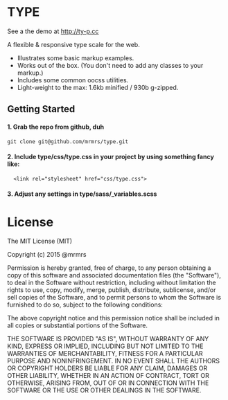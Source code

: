 # TYPE

See a the demo at http://ty-p.cc

A flexible &amp; responsive type scale for the web.

* Illustrates some basic markup examples.
* Works out of the box. (You don't need to add any classes to your markup.)
* Includes some common oocss utilities.
* Light-weight to the max: 1.6kb minified / 930b g-zipped.

## Getting Started

#### 1. Grab the repo from github, duh
```
git clone git@github.com/mrmrs/type.git
```

#### 2. Include type/css/type.css in your project by using something fancy like:
```
  <link rel="stylesheet" href="css/type.css">
```

#### 3. Adjust any settings in type/sass/_variables.scss


# License

The MIT License (MIT)

Copyright (c) 2015 @mrmrs

Permission is hereby granted, free of charge, to any person obtaining a copy
of this software and associated documentation files (the "Software"), to deal
in the Software without restriction, including without limitation the rights
to use, copy, modify, merge, publish, distribute, sublicense, and/or sell
copies of the Software, and to permit persons to whom the Software is
furnished to do so, subject to the following conditions:

The above copyright notice and this permission notice shall be included in
all copies or substantial portions of the Software.

THE SOFTWARE IS PROVIDED "AS IS", WITHOUT WARRANTY OF ANY KIND, EXPRESS OR
IMPLIED, INCLUDING BUT NOT LIMITED TO THE WARRANTIES OF MERCHANTABILITY,
FITNESS FOR A PARTICULAR PURPOSE AND NONINFRINGEMENT. IN NO EVENT SHALL THE
AUTHORS OR COPYRIGHT HOLDERS BE LIABLE FOR ANY CLAIM, DAMAGES OR OTHER
LIABILITY, WHETHER IN AN ACTION OF CONTRACT, TORT OR OTHERWISE, ARISING FROM,
OUT OF OR IN CONNECTION WITH THE SOFTWARE OR THE USE OR OTHER DEALINGS IN
THE SOFTWARE.

